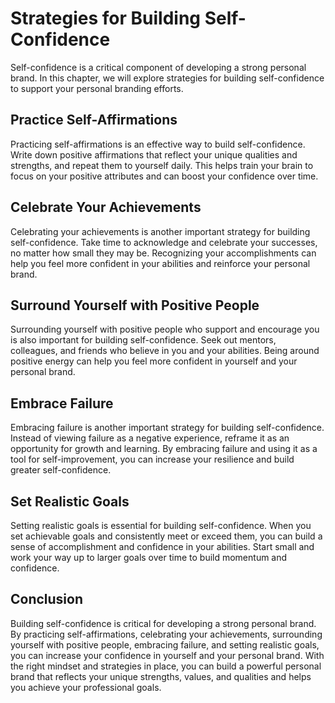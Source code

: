 Strategies for Building Self-Confidence
=================================================================================

Self-confidence is a critical component of developing a strong personal brand. In this chapter, we will explore strategies for building self-confidence to support your personal branding efforts.

Practice Self-Affirmations
--------------------------

Practicing self-affirmations is an effective way to build self-confidence. Write down positive affirmations that reflect your unique qualities and strengths, and repeat them to yourself daily. This helps train your brain to focus on your positive attributes and can boost your confidence over time.

Celebrate Your Achievements
---------------------------

Celebrating your achievements is another important strategy for building self-confidence. Take time to acknowledge and celebrate your successes, no matter how small they may be. Recognizing your accomplishments can help you feel more confident in your abilities and reinforce your personal brand.

Surround Yourself with Positive People
--------------------------------------

Surrounding yourself with positive people who support and encourage you is also important for building self-confidence. Seek out mentors, colleagues, and friends who believe in you and your abilities. Being around positive energy can help you feel more confident in yourself and your personal brand.

Embrace Failure
---------------

Embracing failure is another important strategy for building self-confidence. Instead of viewing failure as a negative experience, reframe it as an opportunity for growth and learning. By embracing failure and using it as a tool for self-improvement, you can increase your resilience and build greater self-confidence.

Set Realistic Goals
-------------------

Setting realistic goals is essential for building self-confidence. When you set achievable goals and consistently meet or exceed them, you can build a sense of accomplishment and confidence in your abilities. Start small and work your way up to larger goals over time to build momentum and confidence.

Conclusion
----------

Building self-confidence is critical for developing a strong personal brand. By practicing self-affirmations, celebrating your achievements, surrounding yourself with positive people, embracing failure, and setting realistic goals, you can increase your confidence in yourself and your personal brand. With the right mindset and strategies in place, you can build a powerful personal brand that reflects your unique strengths, values, and qualities and helps you achieve your professional goals.
